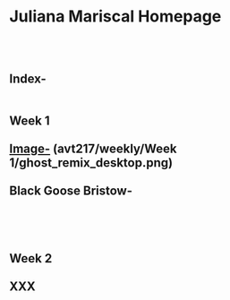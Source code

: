 # Juliana Mariscal Homepage

	
	
<br><br>
<body><div>
<h2>Index-<br> <br> <br> Week 1 <br> <br>
<a href="https://avt217/weekly/Week 1/ghost_remix_desktop.png">Image-</a>
	(avt217/weekly/Week 1/ghost_remix_desktop.png)
	<br> <br>
Black Goose Bristow-
<br><br><br><br>
	
 Week 2 <br> <br>
XXX
	<br><br><br><br>
	
	
</body>
</html>
